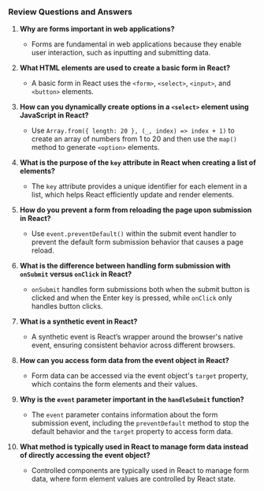 ### Review Questions and Answers

1. **Why are forms important in web applications?**

   - Forms are fundamental in web applications because they enable user interaction, such as inputting and submitting data.

2. **What HTML elements are used to create a basic form in React?**

   - A basic form in React uses the `<form>`, `<select>`, `<input>`, and `<button>` elements.

3. **How can you dynamically create options in a `<select>` element using JavaScript in React?**

   - Use `Array.from({ length: 20 }, (_, index) => index + 1)` to create an array of numbers from 1 to 20 and then use the `map()` method to generate `<option>` elements.

4. **What is the purpose of the `key` attribute in React when creating a list of elements?**

   - The `key` attribute provides a unique identifier for each element in a list, which helps React efficiently update and render elements.

5. **How do you prevent a form from reloading the page upon submission in React?**

   - Use `event.preventDefault()` within the submit event handler to prevent the default form submission behavior that causes a page reload.

6. **What is the difference between handling form submission with `onSubmit` versus `onClick` in React?**

   - `onSubmit` handles form submissions both when the submit button is clicked and when the Enter key is pressed, while `onClick` only handles button clicks.

7. **What is a synthetic event in React?**

   - A synthetic event is React’s wrapper around the browser's native event, ensuring consistent behavior across different browsers.

8. **How can you access form data from the event object in React?**

   - Form data can be accessed via the event object's `target` property, which contains the form elements and their values.

9. **Why is the `event` parameter important in the `handleSubmit` function?**

   - The `event` parameter contains information about the form submission event, including the `preventDefault` method to stop the default behavior and the `target` property to access form data.

10. **What method is typically used in React to manage form data instead of directly accessing the event object?**
    - Controlled components are typically used in React to manage form data, where form element values are controlled by React state.
